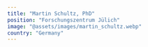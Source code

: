 ```yaml
---
title: "Martin Schultz, PhD"
position: "Forschungszentrum Jülich"
image: "@assets/images/martin_schultz.webp"
country: "Germany"
---
```


